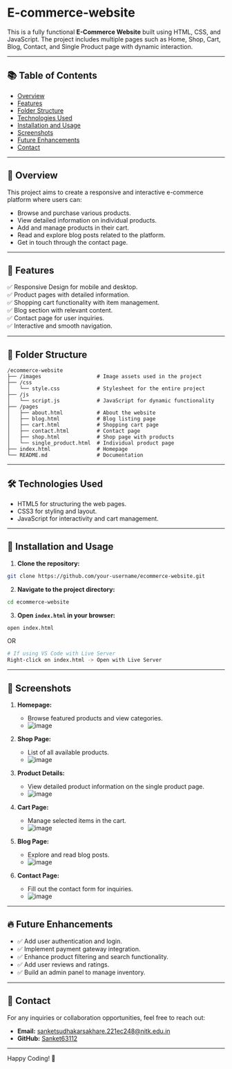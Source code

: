 # E-commerce-website

This is a fully functional **E-Commerce Website** built using HTML, CSS, and JavaScript. The project includes multiple pages such as Home, Shop, Cart, Blog, Contact, and Single Product page with dynamic interaction.

---

## 📚 Table of Contents
- [Overview](#overview)
- [Features](#features)
- [Folder Structure](#folder-structure)
- [Technologies Used](#technologies-used)
- [Installation and Usage](#installation-and-usage)
- [Screenshots](#screenshots)
- [Future Enhancements](#future-enhancements)
- [Contact](#contact)

---

## 📄 Overview

This project aims to create a responsive and interactive e-commerce platform where users can:
- Browse and purchase various products.
- View detailed information on individual products.
- Add and manage products in their cart.
- Read and explore blog posts related to the platform.
- Get in touch through the contact page.

---

## 🎯 Features
✅ Responsive Design for mobile and desktop.  
✅ Product pages with detailed information.  
✅ Shopping cart functionality with item management.  
✅ Blog section with relevant content.  
✅ Contact page for user inquiries.  
✅ Interactive and smooth navigation.  

---

## 📂 Folder Structure
```
/ecommerce-website
├── /images                  # Image assets used in the project
├── /css
│   └── style.css            # Stylesheet for the entire project
├── /js
│   └── script.js            # JavaScript for dynamic functionality
├── /pages
│   ├── about.html           # About the website
│   ├── blog.html            # Blog listing page
│   ├── cart.html            # Shopping cart page
│   ├── contact.html         # Contact page
│   ├── shop.html            # Shop page with products
│   └── single_product.html  # Individual product page
├── index.html               # Homepage
└── README.md                # Documentation
```

---

## 🛠️ Technologies Used
- HTML5 for structuring the web pages.
- CSS3 for styling and layout.
- JavaScript for interactivity and cart management.

---

## 🚀 Installation and Usage
1. **Clone the repository:**
```bash
git clone https://github.com/your-username/ecommerce-website.git
```

2. **Navigate to the project directory:**
```bash
cd ecommerce-website
```

3. **Open `index.html` in your browser:**
```bash
open index.html
```
OR
```bash
# If using VS Code with Live Server
Right-click on index.html -> Open with Live Server
```

---

## 📸 Screenshots
1. **Homepage:**
   - Browse featured products and view categories.
   - ![image](https://github.com/user-attachments/assets/3f20b0c1-af5b-4d94-ba49-253e2bb233cb)


2. **Shop Page:**
   - List of all available products.
   - ![image](https://github.com/user-attachments/assets/722a9558-506a-4f9a-bf31-fae4c605899e)


3. **Product Details:**
   - View detailed product information on the single product page.
   - ![image](https://github.com/user-attachments/assets/8a50d364-1e93-4f7a-b259-ae1320ddafe0)


4. **Cart Page:**
   - Manage selected items in the cart.
   - ![image](https://github.com/user-attachments/assets/6047e589-6d79-4fdb-b125-8718d4701cd7)


5. **Blog Page:**
   - Explore and read blog posts.
   - ![image](https://github.com/user-attachments/assets/a3731c48-3dac-4301-9331-347778a6fc85)


6. **Contact Page:**
   - Fill out the contact form for inquiries.
   - ![image](https://github.com/user-attachments/assets/56f0ce69-1209-4dae-afe9-0fe12894275e)


---

## 🔥 Future Enhancements
- ✅ Add user authentication and login.
- ✅ Implement payment gateway integration.
- ✅ Enhance product filtering and search functionality.
- ✅ Add user reviews and ratings.
- ✅ Build an admin panel to manage inventory.

---

## 📧 Contact
For any inquiries or collaboration opportunities, feel free to reach out:
- **Email:** sanketsudhakarsakhare.221ec248@nitk.edu.in
- **GitHub:** [Sanket63112](https://github.com/Sanket63112)

---

Happy Coding! 🎉
